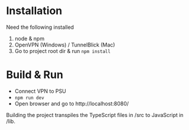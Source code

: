 # Installation
Need the following installed
1. node & npm
1. OpenVPN (Windows) / TunnelBlick (Mac)
1. Go to project root dir & run `npm install`
# Build & Run
* Connect VPN to PSU
* `npm run dev`
* Open browser and go to http://localhost:8080/

Building the project transpiles the TypeScript files in /src to JavaScript in /lib.
